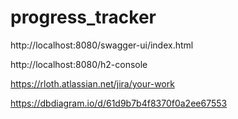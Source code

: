 # progress_tracker
 
http://localhost:8080/swagger-ui/index.html

http://localhost:8080/h2-console

https://rloth.atlassian.net/jira/your-work



https://dbdiagram.io/d/61d9b7b4f8370f0a2ee67553

